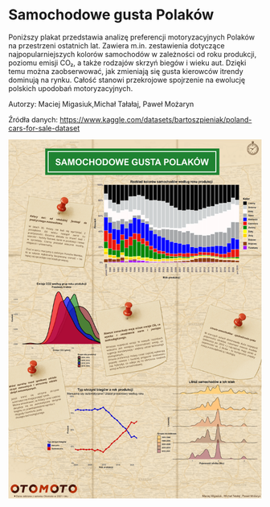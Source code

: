 # Samochodowe gusta Polaków
Poniższy plakat przedstawia analizę preferencji motoryzacyjnych Polaków na przestrzeni ostatnich lat.
Zawiera m.in. zestawienia dotyczące najpopularniejszych kolorów samochodów w zależności od roku produkcji, poziomu emisji CO₂, a także rodzajów skrzyń biegów i wieku aut.
Dzięki temu można zaobserwować, jak zmieniają się gusta kierowców itrendy dominują na rynku.
Całość stanowi przekrojowe spojrzenie na ewolucję polskich upodobań motoryzacyjnych. 

Autorzy: 
Maciej Migasiuk,Michał Tałałaj, Paweł Możaryn

Źródła danych: 
https://www.kaggle.com/datasets/bartoszpieniak/poland-cars-for-sale-dataset

<img src="Migasiuk_Tałałaj_Możaryn.png" align="center" width="600"/>
